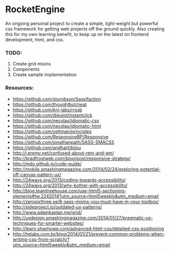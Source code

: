 # RocketEngine


An ongoing personal project to create a simple, light-weight but powerful css framework for getting web projects off the ground quickly. Also creating this for my own learning benefit, to keep up on the latest on frontend development, html, and css.


### TODO:

1. Create grid mixins
2. Components
3. Create sample implementation


### Resources:

* https://github.com/sturobson/Sassifaction
* https://github.com/thoughtbot/neat
* https://github.com/kni-labs/rrssb
* https://github.com/dieulot/instantclick
* https://github.com/necolas/idiomatic-css
* https://github.com/necolas/idiomatic-html
* https://github.com/veltman/principles
* https://github.com/ResponsiveBP/Responsive
* https://github.com/jonathanpath/SASS-SMACSS
* https://github.com/andhart/bijou
* http://j.eremy.net/confused-about-rem-and-em/
* http://bradfrostweb.com/blog/post/responsive-strategy/
* http://mdo.github.io/code-guide/
* http://mobile.smashingmagazine.com/2014/02/24/exploring-potential-off-canvas-pattern-ux/
* http://24ways.org/2013/coding-towards-accessibility/
* http://24ways.org/2013/why-bother-with-accessibility/
* http://blog.teamtreehouse.com/use-html5-sectioning-elements#tw.2242014?utm_source=html5weekly&utm_medium=email
* http://zerosixthree.se/8-sass-mixins-you-must-have-in-your-toolbox/
* http://sideproject.io/outdated-ux-patterns/
* http://www.adamkaplan.me/grid/
* http://uxdesign.smashingmagazine.com/2014/01/27/pragmatic-ux-techniques-for-smarter-websites/
* http://learn.shayhowe.com/advanced-html-css/detailed-css-positioning
* http://helabs.com.br/blog/2014/01/21/prevent-common-problems-when-writing-css-from-scratch/?utm_source=html5weekly&utm_medium=email

